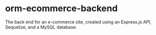 # orm-ecommerce-backend
The back end for an e-commerce site, created using an Express.js API, Sequelize, and a MySQL database.
